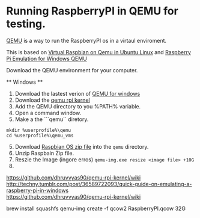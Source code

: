 # Running RaspberryPI in QEMU for testing.

[QEMU](http://wiki.qemu.org) is a way to run the RaspberryPI os in a virtaul enviroment.

This is based on [Virtual Raspbian on Qemu in Ubuntu Linux](https://www.raspberrypi.org/forums/viewtopic.php?f=29&t=37386) and [Raspberry Pi Emulation for Windows QEMU](https://www.pcsteps.com/1199-raspberry-pi-emulation-for-windows-qemu/)

Download the QEMU environment for your computer.

** Windows **

1. Download the lastest verion of [QEMU for windows](https://qemu.weilnetz.de/)  
2. Download the [qemu rpi kernel](https://github.com/dhruvvyas90/qemu-rpi-kernel)
2. Add the QEMU directory to you %PATH% variable.  
3. Open a command window.  
4. Make a the ```qemu`` diretory.

```
mkdir %userprofile%\qemu
cd %userprofile%\qemu_vms
```
5. Download [Raspbian OS zip file](https://downloads.raspberrypi.org/raspbian_latest) into the ```qemu``` directory.
6. Unzip Raspbain Zip file.
7. Reszie the Image (ingore erros)
```qemu-img.exe resize <image file> +10G```
8.  
https://github.com/dhruvvyas90/qemu-rpi-kernel/wiki  
http://techny.tumblr.com/post/36589722093/quick-guide-on-emulating-a-raspberry-pi-in-windows  
https://github.com/dhruvvyas90/qemu-rpi-kernel/wiki

brew install squashfs
qemu-img create -f qcow2 RaspberryPI.qcow 32G
